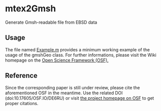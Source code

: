 # mtex2Gmsh
Generate Gmsh-readable file from EBSD data

## Usage
The file named [Example.m](https://github.com/DorianDepriester/mtex2Gmsh/blob/master/Example.m) provides a minimum working example of the usage of the gmshGeo class. For further informations, please visit the Wiki homepage on the [Open Science Framework (OSF).](https://osf.io/de6ru/wiki/home/)

## Reference
Since the corresponding paper is still under review, please cite the aforementioned OSF in the meantime. Use the related DOI (doi:10.17605/OSF.IO/DE6RU) or visit [the project homepage on OSF](https://osf.io/de6ru/) to get proper citations.  
